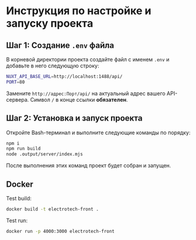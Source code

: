 # Инструкция по настройке и запуску проекта

## Шаг 1: Создание `.env` файла

В корневой директории проекта создайте файл с именем `.env` и добавьте в него следующую строку:

```bash
NUXT_API_BASE_URL=http://localhost:1488/api/
PORT=80
```

Замените `http://адрес:Порт/api/` на актуальный адрес вашего API-сервера. Символ `/` в конце ссылки **обязателен**.

## Шаг 2: Установка и запуск проекта

Откройте Bash-терминал и выполните следующие команды по порядку:

```bash
npm i
npm run build
node .output/server/index.mjs
```

После выполнения этих команд проект будет собран и запущен.

## Docker

Test build:

```bash
docker build -t electrotech-front .
```

Test run:

```bash
docker run -p 4000:3000 electrotech-front
```
